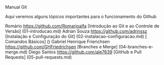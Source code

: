Manual Git

Aqui veremos alguns tópicos importantes para o funcionamento do Github

Romário https://github.com/Romarioalfa [Introdução ao Git e ao Controle de Versão] (01-introducao.md)
Adrian Souza https://github.com/adrinssz [Instalação e Configuração do Git] (02-instalacao-configuracao.md)
                                          [ Comandos Básicos] ()
Gabriel Henrique Frierichsen https://github.com/GHFriedrichsen [Branches e Merge] (04-branches-e-merge.md)
Diego Santos https://github.com/ale7639 [GitHub e Pull Requests] (05-pull-requests.md)
